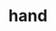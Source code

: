 ---
category: 4-letters
denotation: null
name: hand
reference_link: https://www.etymonline.com/word/hand
root_language: null
root_name: null
title: hand
type: free
word_sums:
- respelling: hand
  sum: 'Hand + '
---